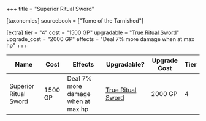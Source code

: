 +++
title = "Superior Ritual Sword"

[taxonomies]
sourcebook = ["Tome of the Tarnished"]

[extra]
tier = "4"
cost = "1500 GP"
upgradable = "[True Ritual Sword](@/items/talismans/True-Ritual-Sword.md)"
upgrade_cost = "2000 GP"
effects = "Deal 7% more damage when at max hp"
+++

| Name                          | Cost    | Effects                                                                                           | Upgradable? | Upgrade Cost | Tier |
| ----------------------------- | ------- | ----------------------------------------------------------------------------------------------- | ----------- | ------------ | ---- |
| Superior Ritual Sword | 1500 GP | Deal 7% more damage when at max hp | [True Ritual Sword](@/items/talismans/True-Ritual-Sword.md) | 2000 GP | 4 |
